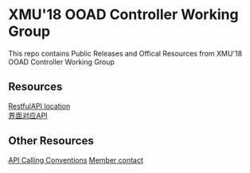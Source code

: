 # XMU'18 OOAD Controller Working Group
This repo contains Public Releases and Offical Resources from XMU'18 OOAD Controller Working Group

## Resources
[RestfulAPI location](https://app.swaggerhub.com/apis/OOAD2018Controller/OOAD2018RestfulAPInew/1.0-oas3)
<br>[界面对应API](https://docs.qq.com/doc/DVWpKeFVhSGNlc1Nq)

## Other Resources
[API Calling Conventions](https://github.com/TanYJie/ControllerWorkingGroup/blob/master/Calling%20Conventions.md)
[Member contact](https://github.com/TanYJie/ControllerWorkingGroup/blob/master/Contact.md)

